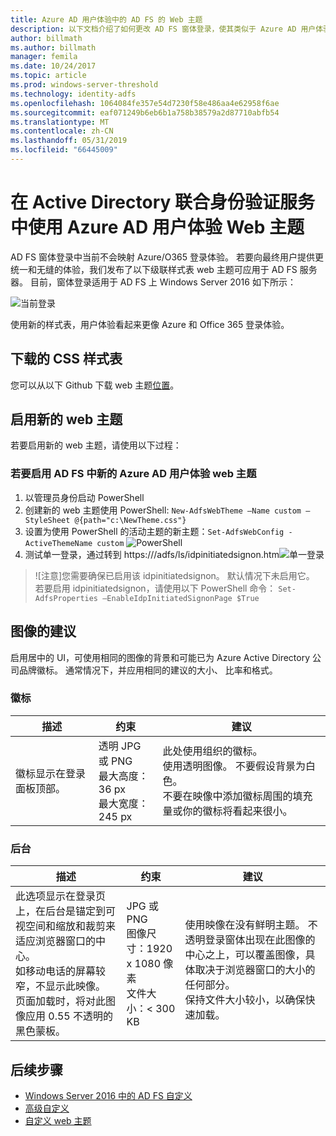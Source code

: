 ```yaml
---
title: Azure AD 用户体验中的 AD FS 的 Web 主题
description: 以下文档介绍了如何更改 AD FS 窗体登录，使其类似于 Azure AD 用户体验。
author: billmath
ms.author: billmath
manager: femila
ms.date: 10/24/2017
ms.topic: article
ms.prod: windows-server-threshold
ms.technology: identity-adfs
ms.openlocfilehash: 1064084fe357e54d7230f58e486aa4e62958f6ae
ms.sourcegitcommit: eaf071249b6eb6b1a758b38579a2d87710abfb54
ms.translationtype: MT
ms.contentlocale: zh-CN
ms.lasthandoff: 05/31/2019
ms.locfileid: "66445009"
---
```

# <a name="using-an-azure-ad-ux-web-theme-in-active-directory-federation-services"></a>在 Active Directory 联合身份验证服务中使用 Azure AD 用户体验 Web 主题
AD FS 窗体登录中当前不会映射 Azure/O365 登录体验。  若要向最终用户提供更统一和无缝的体验，我们发布了以下级联样式表 web 主题可应用于 AD FS 服务器。  目前，窗体登录适用于 AD FS 上 Windows Server 2016 如下所示：

![当前登录](media/Azure-UX-Web-Theme-in-AD-FS/one.png)


使用新的样式表，用户体验看起来更像 Azure 和 Office 365 登录体验。

## <a name="download-the-css-style-sheet"></a>下载的 CSS 样式表
您可以从以下 Github 下载 web 主题[位置](https://github.com/Microsoft/adfsWebCustomization/tree/master/centeredUi)。


## <a name="enabling-the-new-web-theme"></a>启用新的 web 主题
若要启用新的 web 主题，请使用以下过程：

### <a name="to-enable-the-new-azure-ad-ux-web-theme-in-ad-fs"></a>若要启用 AD FS 中新的 Azure AD 用户体验 web 主题
1. 以管理员身份启动 PowerShell
2. 创建新的 web 主题使用 PowerShell:  `New-AdfsWebTheme –Name custom –StyleSheet @{path="c:\NewTheme.css"}`
3. 设置为使用 PowerShell 的活动主题的新主题：`Set-AdfsWebConfig -ActiveThemeName custom`
   ![PowerShell](media/Azure-UX-Web-Theme-in-AD-FS/two.png)
4. 测试单一登录，通过转到 https://<AD FS name.domain>/adfs/ls/idpinitiatedsignon.htm![单一登录](media/Azure-UX-Web-Theme-in-AD-FS/three.png)

> ![注意]您需要确保已启用该 idpinitiatedsignon。  默认情况下未启用它。  若要启用 idpinitiatedsignon，请使用以下 PowerShell 命令：  `Set-AdfsProperties –EnableIdpInitiatedSignonPage $True`

## <a name="image-recommendations"></a>图像的建议
启用居中的 UI，可使用相同的图像的背景和可能已为 Azure Active Directory 公司品牌徽标。 通常情况下，并应用相同的建议的大小、 比率和格式。

### <a name="logo"></a>徽标

描述 | 约束 | 建议
------- | ------- | ----------
徽标显示在登录面板顶部。 | 透明 JPG 或 PNG<br>最大高度：36 px<br>最大宽度：245 px | 此处使用组织的徽标。<br>使用透明图像。 不要假设背景为白色。<br>不要在映像中添加徽标周围的填充量或你的徽标将看起来很小。

### <a name="background"></a>后台

描述 | 约束 | 建议
------- | ------- | ----------
此选项显示在登录页上，在后台是锚定到可视空间和缩放和裁剪来适应浏览器窗口的中心。    <br>如移动电话的屏幕较窄，不显示此映像。<br>页面加载时，将对此图像应用 0.55 不透明的黑色蒙板。 | JPG 或 PNG<br>图像尺寸：1920 x 1080 像素<br>文件大小：&lt; 300 KB | <br>使用映像在没有鲜明主题。 不透明登录窗体出现在此图像的中心之上，可以覆盖图像，具体取决于浏览器窗口的大小的任何部分。<br>保持文件大小较小，以确保快速加载。

## <a name="next-steps"></a>后续步骤
- [Windows Server 2016 中的 AD FS 自定义](AD-FS-Customization-in-Windows-Server-2016.md)
- [高级自定义](Advanced-Customization-of-AD-FS-Sign-in-Pages.md)
- [自定义 web 主题](Custom-Web-Themes-in-AD-FS.md)
